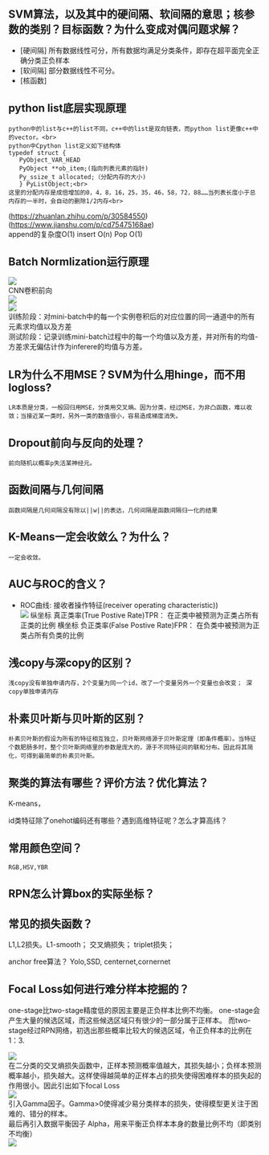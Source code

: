 SVM算法，以及其中的硬间隔、软间隔的意思；核参数的类别？目标函数？为什么变成对偶问题求解？
-
  * [硬间隔] 所有数据线性可分，所有数据均满足分类条件，即存在超平面完全正确分类正负样本
  * [软间隔] 部分数据线性不可分。
  * [核函数] 
 
python list底层实现原理
-
    python中的list与c++的list不同，c++中的list是双向链表，而python list更像c++中的vector。<br>
    python中Cpython list定义如下结构体
    typedef struct {
       PyObject_VAR_HEAD
       PyObject **ob_item;(指向列表元素的指针)
       Py_ssize_t allocated;（分配内存的大小)
       } PyListObject;<br>
    这里的分配内存是成倍增加的0，4，8，16，25，35，46，58，72，88……当列表长度小于总内存的一半时，会自动的删除1/2内存<br>
   (https://zhuanlan.zhihu.com/p/30584550)<br>
   (https://www.jianshu.com/p/cd75475168ae)<br>
    append的复杂度O(1)   insert O(n)     Pop O(1)
   
Batch Normlization运行原理
-
   ![](https://flashgene.com/wp-content/uploads/2019/07/fda81caafb8daf580fc1548ec92f6240.png) <br>
    CNN卷积前向<br>
   ![](https://flashgene.com/wp-content/uploads/2019/07/13267986fe72122e5a5d4a1c4a4aaad4.png) <br>
   ![](https://images2018.cnblogs.com/blog/1053881/201804/1053881-20180412173741958-245242223.png)<br>
    训练阶段：对mini-batch中的每一个实例卷积后的对应位置的同一通道中的所有元素求均值以及方差 <br>
     测试阶段：记录训练mini-batch过程中的每一个均值以及方差，并对所有的均值-方差求无偏估计作为inferere的均值与方差。<br>

LR为什么不用MSE？SVM为什么用hinge，而不用logloss?
-
    LR本质是分类，一般回归用MSE，分类用交叉熵。因为分类，经过MSE，为非凸函数，难以收敛；当接近某一类时，另外一类的数值很小，容易造成梯度消失。

Dropout前向与反向的处理？
-
    前向随机以概率p失活某神经元。

函数间隔与几何间隔
-
    函数间隔是几何间隔没有除以||w||的表达，几何间隔是函数间隔归一化的结果
   
K-Means一定会收敛么？为什么？
-
    一定会收敛。

AUC与ROC的含义？
-
   * ROC曲线: 接收者操作特征(receiver operating characteristic))<br>
   ![](http://images.cnitblog.com/blog2015/712297/201504/081954327748728.jpg)
   纵坐标 真正类率(True Postive Rate)TPR： 在正类中被预测为正类占所有正类的比例
   横坐标 负正类率(False Postive Rate)FPR： 在负类中被预测为正类占所有负类的比例

浅copy与深copy的区别？
-

    浅copy没有单独申请内存，2个变量为同一个id，改了一个变量另外一个变量也会改变； 深copy单独申请内存

朴素贝叶斯与贝叶斯的区别？
-
    朴素贝叶斯的假设为所有的特征相互独立，贝叶斯网络源于贝叶斯定理（即条件概率）。当特征个数肥肠多时，整个贝叶斯网络里的参数是庞大的，源于不同特征间的联和分布。因此将其简化，可得到最简单的朴素贝叶斯。
   
聚类的算法有哪些？评价方法？优化算法？
-
K-means， 

id类特征除了onehot编码还有哪些？遇到高维特征呢？怎么才算高纬？

常用颜色空间？
-
    RGB,HSV,YBR

RPN怎么计算box的实际坐标？
-

常见的损失函数？
-
L1,L2损失。L1-smooth； 交叉熵损失；  triplet损失；  

anchor free算法？
Yolo,SSD, centernet,cornernet

Focal Loss如何进行难分样本挖掘的？
-
 one-stage比two-stage精度低的原因主要是正负样本比例不均衡。 one-stage会产生大量的候选区域，而这些候选区域只有很少的一部分属于正样本。 而two-stage经过RPN网络，初选出那些概率比较大的候选区域，令正负样本的比例在1：3.<br>

 ![](https://images2018.cnblogs.com/blog/1055519/201808/1055519-20180818162755861-24998254.png)<br>
 在二分类的交叉熵损失函数中，正样本预测概率值越大，其损失越小；负样本预测概率越小，损失越大。这样使得越简单的正样本占的损失使得困难样本的损失起的作用很小。因此引出如下focal Loss <br>
 ![](https://images2018.cnblogs.com/blog/1055519/201808/1055519-20180818174822290-765890427.png)<br>
 引入Gamma因子。Gamma>0使得减少易分类样本的损失，使得模型更关注于困难的、错分的样本。<br>
 最后再引入数据平衡因子 Alpha，用来平衡正负样本本身的数量比例不均（即类别不均衡）<br>
 ![](https://images2018.cnblogs.com/blog/1055519/201808/1055519-20180818174944824-933422059.png)<br>



   

  

